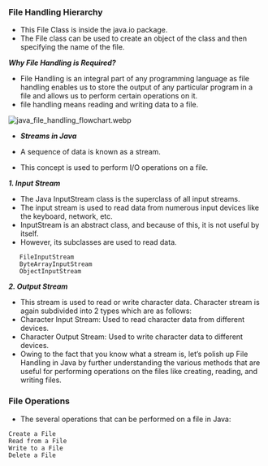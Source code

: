 ### File Handling Hierarchy

- This File Class is inside the java.io package.
- The File class can be used to create an object of the class and then specifying the name of the file.

***Why File Handling is Required?***

- File Handling is an integral part of any programming language as file handling enables us to store the output of any particular program in a file and allows us to perform certain operations on it.
- file handling means reading and writing data to a file.


![java_file_handling_flowchart.webp](..%2F..%2F..%2F..%2F..%2F..%2FDownloads%2Fjava_file_handling_flowchart.webp)


- ***Streams in Java***

- A sequence of data is known as a stream. 
- This concept is used to perform I/O operations on a file.

***1. Input Stream***

- The Java InputStream class is the superclass of all input streams. 
- The input stream is used to read data from numerous input devices like the keyboard, network, etc. 
- InputStream is an abstract class, and because of this, it is not useful by itself. 
- However, its subclasses are used to read data.

```
   FileInputStream
   ByteArrayInputStream
   ObjectInputStream
```

***2. Output Stream***

- This stream is used to read or write character data. Character stream is again subdivided into 2 types which are as follows:
- Character Input Stream: Used to read character data from different devices.
- Character Output Stream: Used to write character data to different devices.
- Owing to the fact that you know what a stream is, let’s polish up File Handling in Java by further understanding the various methods that are useful for performing operations on the files like creating, reading, and writing files.

### File Operations

- The several operations that can be performed on a file in Java:

```
Create a File
Read from a File
Write to a File
Delete a File
```
